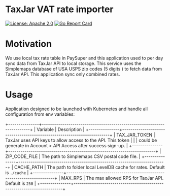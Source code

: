 # TaxJar VAT rate importer

[![License: Apache 2.0](https://img.shields.io/badge/License-Apache2.0-green.svg)](https://opensource.org/licenses/Apache2.0)
[![Go Report Card](https://goreportcard.com/badge/github.com/paysuper/paysuper-taxjar-rate-importer)](https://goreportcard.com/report/github.com/paysuper/paysuper-taxjar-rate-importer)

# Motivation
We use local tax rate table in PaySuper and this application used to per day sync data from TaxJar API to
local storage. This service uses the Simplemaps database of USA USPS zip codes (5 digits ) to fetch data 
from TaxJar API. This application sync only combined rates.

# Usage

Application designed to be launched with Kubernetes and handle all configuration from env variables:

+---------------+------------------------------------------------------------------------+
| Variable      | Description                                                            |
+---------------+------------------------------------------------------------------------+
| TAX_JAR_TOKEN | TaxJar uses API keys to allow access to the API. This token            |
|               | could be generate in Account > API Access after success sign-up.       |
+---------------+------------------------------------------------------------------------+
| ZIP_CODE_FILE | The path to Simplemaps CSV postal code file.                           |
+---------------+------------------------------------------------------------------------+
| CACHE_PATH    | The path to folder local LevelDB cache for rates. Default is `./cache` |
+---------------+------------------------------------------------------------------------+
| MAX_RPS       | The max allowed RPS for TaxJar API. Default is `250`                   |
+---------------+------------------------------------------------------------------------+


 